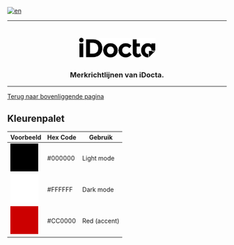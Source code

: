 [![en](https://img.shields.io/badge/lang-en-red.svg)](https://github.com/iDocta/brand-guide/blob/main/palette/README.md)

---

<h1 align="center">
    <a href="https://www.idocta.be">    
        <picture>
            <source media="(prefers-color-scheme: dark)" srcset="https://raw.githubusercontent.com/iDocta/brand-guide/main/logo/idocta/source/idocta-white.svg">
            <source media="(prefers-color-scheme: light)" srcset="https://raw.githubusercontent.com/iDocta/brand-guide/main/logo/idocta/source/idocta-black.svg">
            <img width="175px" alt="Shows a black logo in light color mode and a white one in dark color mode." src="https://raw.githubusercontent.com/iDocta/brand-guide/main/logo/idocta/source/idocta-black.svg">
        </picture>
    </a> 
</h1>
 
<h3 align="center">Merkrichtlijnen van iDocta.</h3>

---

[Terug naar bovenliggende pagina](../README.nl.md)

## Kleurenpalet

| Voorbeeld                                                                                                        | Hex Code | Gebruik      |
| ---------------------------------------------------------------------------------------------------------------- | -------- | ------------ |
| <img src="https://github.com/iDocta/brand-guide/blob/main/palette/black-000000.png?raw=true" width="64" alt=""/> | #000000  | Light mode   |
| <img src="https://github.com/iDocta/brand-guide/blob/main/palette/white-FFFFFF.png?raw=true" width="64" alt=""/> | #FFFFFF  | Dark mode    |
| <img src="https://github.com/iDocta/brand-guide/blob/main/palette/red-CC0000.png?raw=true" width="64" alt=""/>   | #CC0000  | Red (accent) |
